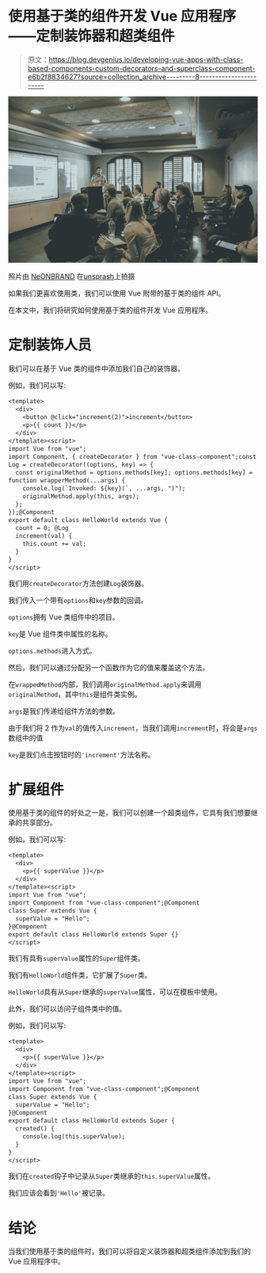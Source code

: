 # 使用基于类的组件开发 Vue 应用程序——定制装饰器和超类组件

> 原文：<https://blog.devgenius.io/developing-vue-apps-with-class-based-components-custom-decorators-and-superclass-component-e6b2f8834627?source=collection_archive---------8----------------------->

![](img/5e151a6f2412b12a300ae6738b676a4d.png)

照片由 [NeONBRAND](https://unsplash.com/@neonbrand?utm_source=medium&utm_medium=referral) 在[unsprash](https://unsplash.com?utm_source=medium&utm_medium=referral)上拍摄

如果我们更喜欢使用类，我们可以使用 Vue 附带的基于类的组件 API。

在本文中，我们将研究如何使用基于类的组件开发 Vue 应用程序。

# 定制装饰人员

我们可以在基于 Vue 类的组件中添加我们自己的装饰器。

例如，我们可以写:

```
<template>
  <div>
    <button @click="increment(2)">increment</button>
    <p>{{ count }}</p>
  </div>
</template><script>
import Vue from "vue";
import Component, { createDecorator } from "vue-class-component";const Log = createDecorator((options, key) => {
  const originalMethod = options.methods[key]; options.methods[key] = function wrapperMethod(...args) {
    console.log(`Invoked: ${key}(`, ...args, ")");
    originalMethod.apply(this, args);
  };
});@Component
export default class HelloWorld extends Vue {
  count = 0; @Log
  increment(val) {
    this.count += val;
  }
}
</script>
```

我们用`createDecorator`方法创建`Log`装饰器。

我们传入一个带有`options`和`key`参数的回调。

`options`拥有 Vue 类组件中的项目。

`key`是 Vue 组件类中属性的名称。

`options.methods`进入方式。

然后，我们可以通过分配另一个函数作为它的值来覆盖这个方法。

在`wrappedMethod`内部，我们调用`originalMethod.apply`来调用`originalMethod`，其中`this`是组件类实例。

`args`是我们传递给组件方法的参数。

由于我们将 2 作为`val`的值传入`increment`，当我们调用`increment`时，将会是`args`数组中的值

`key`是我们点击按钮时的`'increment'`方法名称。

# 扩展组件

使用基于类的组件的好处之一是，我们可以创建一个超类组件，它具有我们想要继承的共享部分。

例如，我们可以写:

```
<template>
  <div>
    <p>{{ superValue }}</p>
  </div>
</template><script>
import Vue from "vue";
import Component from "vue-class-component";@Component
class Super extends Vue {
  superValue = "Hello";
}@Component
export default class HelloWorld extends Super {}
</script>
```

我们有具有`superValue`属性的`Super`组件类。

我们有`HelloWorld`组件类，它扩展了`Super`类。

`HelloWorld`具有从`Super`继承的`superValue`属性，可以在模板中使用。

此外，我们可以访问子组件类中的值。

例如，我们可以写:

```
<template>
  <div>
    <p>{{ superValue }}</p>
  </div>
</template><script>
import Vue from "vue";
import Component from "vue-class-component";@Component
class Super extends Vue {
  superValue = "Hello";
}@Component
export default class HelloWorld extends Super {
  created() {
    console.log(this.superValue);
  }
}
</script>
```

我们在`created`钩子中记录从`Super`类继承的`this.superValue`属性。

我们应该会看到`'Hello'`被记录。

# 结论

当我们使用基于类的组件时，我们可以将自定义装饰器和超类组件添加到我们的 Vue 应用程序中。